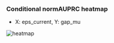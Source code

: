 ### Conditional normAUPRC heatmap

- X: eps_current, Y: gap_mu

![heatmap](/home/elicer/project_0814_2/results/20250818-093429/holdout/conditional_heatmap_eps_current_vs_gap_mu.png)

